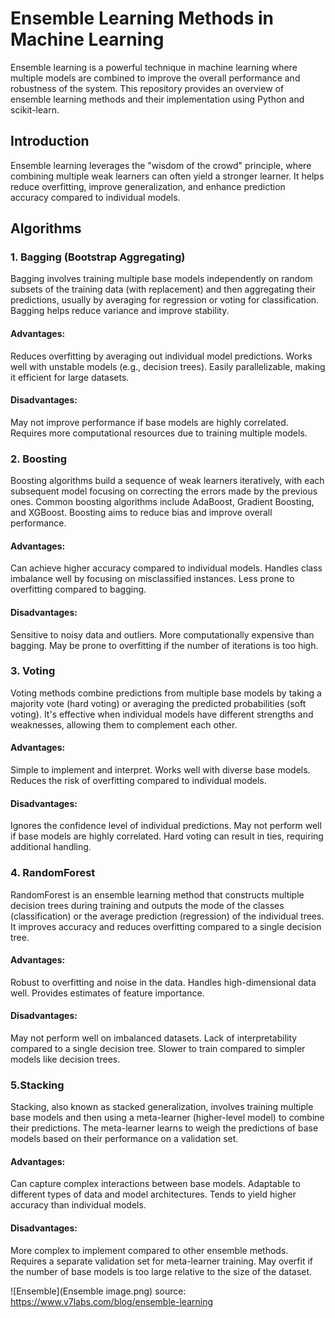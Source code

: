 # Ensemble Learning Methods in Machine Learning
Ensemble learning is a powerful technique in machine learning where multiple models are combined to improve the overall performance and robustness of the system. This repository provides an overview of ensemble learning methods and their implementation using Python and scikit-learn.

## Introduction
Ensemble learning leverages the "wisdom of the crowd" principle, where combining multiple weak learners can often yield a stronger learner. It helps reduce overfitting, improve generalization, and enhance prediction accuracy compared to individual models.

## Algorithms
### 1. Bagging (Bootstrap Aggregating)
Bagging involves training multiple base models independently on random subsets of the training data (with replacement) and then aggregating their predictions, usually by averaging for regression or voting for classification. Bagging helps reduce variance and improve stability.

#### Advantages:
Reduces overfitting by averaging out individual model predictions.
Works well with unstable models (e.g., decision trees).
Easily parallelizable, making it efficient for large datasets.
#### Disadvantages:
May not improve performance if base models are highly correlated.
Requires more computational resources due to training multiple models.

### 2. Boosting
Boosting algorithms build a sequence of weak learners iteratively, with each subsequent model focusing on correcting the errors made by the previous ones. Common boosting algorithms include AdaBoost, Gradient Boosting, and XGBoost. Boosting aims to reduce bias and improve overall performance.

#### Advantages:
Can achieve higher accuracy compared to individual models.
Handles class imbalance well by focusing on misclassified instances.
Less prone to overfitting compared to bagging.
#### Disadvantages:
Sensitive to noisy data and outliers.
More computationally expensive than bagging.
May be prone to overfitting if the number of iterations is too high.

### 3. Voting
Voting methods combine predictions from multiple base models by taking a majority vote (hard voting) or averaging the predicted probabilities (soft voting). It's effective when individual models have different strengths and weaknesses, allowing them to complement each other.

#### Advantages:
Simple to implement and interpret.
Works well with diverse base models.
Reduces the risk of overfitting compared to individual models.
#### Disadvantages:
Ignores the confidence level of individual predictions.
May not perform well if base models are highly correlated.
Hard voting can result in ties, requiring additional handling.

### 4. RandomForest
RandomForest is an ensemble learning method that constructs multiple decision trees during training and outputs the mode of the classes (classification) or the average prediction (regression) of the individual trees. It improves accuracy and reduces overfitting compared to a single decision tree.

#### Advantages:
Robust to overfitting and noise in the data.
Handles high-dimensional data well.
Provides estimates of feature importance.
#### Disadvantages:
May not perform well on imbalanced datasets.
Lack of interpretability compared to a single decision tree.
Slower to train compared to simpler models like decision trees.

### 5.Stacking
Stacking, also known as stacked generalization, involves training multiple base models and then using a meta-learner (higher-level model) to combine their predictions. The meta-learner learns to weigh the predictions of base models based on their performance on a validation set.

#### Advantages:
Can capture complex interactions between base models.
Adaptable to different types of data and model architectures.
Tends to yield higher accuracy than individual models.
#### Disadvantages:
More complex to implement compared to other ensemble methods.
Requires a separate validation set for meta-learner training.
May overfit if the number of base models is too large relative to the size of the dataset.


![Ensemble](Ensemble image.png) 
source: https://www.v7labs.com/blog/ensemble-learning